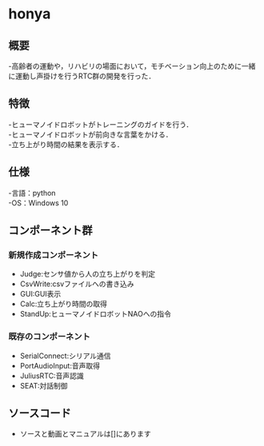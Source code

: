 # honya

## 概要  

-高齢者の運動や，リハビリの場面において，モチベーション向上のために一緒に運動し声掛けを行うRTC群の開発を行った．  

## 特徴  

-ヒューマノイドロボットがトレーニングのガイドを行う．  
-ヒューマノイドロボットが前向きな言葉をかける．  
-立ち上がり時間の結果を表示する．  

## 仕様  

-言語：python  
-OS：Windows 10  

## コンポーネント群  

### 新規作成コンポーネント

- Judge:センサ値から人の立ち上がりを判定
- CsvWrite:csvファイルへの書き込み
- GUI:GUI表示
- Calc:立ち上がり時間の取得
- StandUp:ヒューマノイドロボットNAOへの指令  

### 既存のコンポーネント  

- SerialConnect:シリアル通信
- PortAudioInput:音声取得
- JuliusRTC:音声認識
- SEAT:対話制御

## ソースコード  

- ソースと動画とマニュアルは[]にあります
